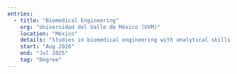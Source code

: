 ```yaml
---
entries:
  - title: "Biomedical Engineering"
    org: "Universidad del Valle de México (UVM)"
    location: "México"
    details: "Studies in biomedical engineering with analytical skills and a perspective on integrating technology with healthcare solutions."
    start: "Aug 2020"
    end: "Jul 2025"
    tag: "Degree"
---
```

